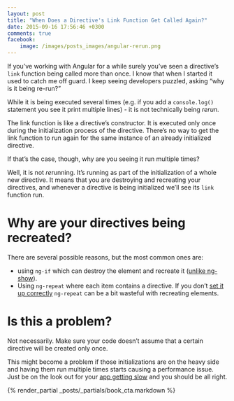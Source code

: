 ```yaml
---
layout: post
title: "When Does a Directive's Link Function Get Called Again?"
date: 2015-09-16 17:56:46 +0300
comments: true
facebook:
    image: /images/posts_images/angular-rerun.png
---
```



If you’ve working with Angular for a while surely you’ve seen a directive’s `link` function being called more than once. I know that when I started it used to catch me off guard. I keep seeing developers puzzled, asking “why is it being re-run?”

While it is being executed several times (e.g. if you add a `console.log()` statement you see it print multiple lines) - it is not technically being *rerun*.

The link function is like a directive’s constructor. It is executed only once during the initialization process of the directive. There’s no way to get the link function to run again for the same instance of an already initialized directive.

If that’s the case, though, why are you seeing it run multiple times?

Well, it is not *re*running. It’s running as part of the initialization of a whole new directive. It means that you are destroying and recreating your directives, and whenever a directive is being initialized we’ll see its `link` function run.

# Why are your directives being recreated?

There are several possible reasons, but the most common ones are:

* using `ng-if` which can destroy the element and recreate it ([unlike ng-show](http://www.codelord.net/2015/07/28/angular-performance-ng-show-vs-ng-if/)).
* Using `ng-repeat` where each item contains a directive. If you don’t [set it up correctly](http://www.codelord.net/2014/04/15/improving-ng-repeat-performance-with-track-by/) `ng-repeat` can be a bit wasteful with recreating elements.

# Is this a problem?

Not necessarily. Make sure your code doesn’t assume that a certain directive will be created only once.

This might become a problem if those initializations are on the heavy side and having them run multiple times starts causing a performance issue. Just be on the look out for your [app getting slow](http://www.codelord.net/2015/08/03/angular-performance-diagnosis-101/) and you should be all right.

{% render_partial _posts/_partials/book_cta.markdown %}
